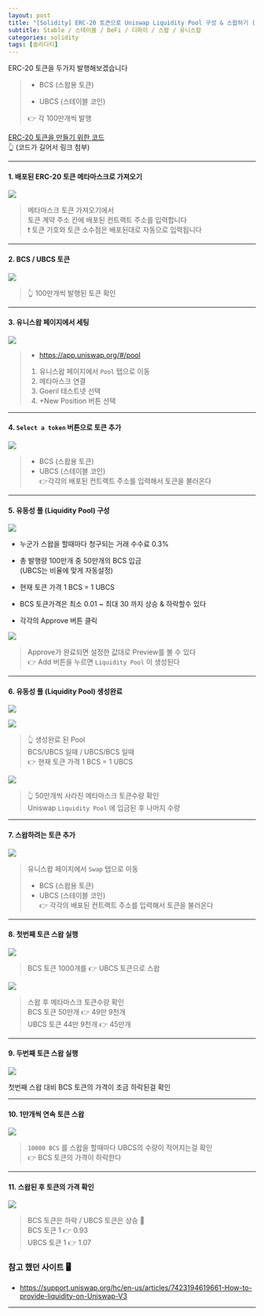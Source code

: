 ```yaml
---
layout: post
title: "[Solidity] ERC-20 토큰으로 Uniswap Liquidity Pool 구성 & 스왑하기 (유니스왑 유동성 풀 & Stable Swap)"
subtitle: Stable / 스테이블 / DeFi / 디파이 / 스왑 / 유니스왑
categories: solidity
tags: [솔리디티]
---
```


ERC-20 토큰을 두가지 발행해보겠습니다

> - BCS (스왑용 토큰)
>
> - UBCS (스테이블 코인)
>
> 👉 각 100만개씩 발행

[ERC-20 토큰을 만들기 위한 코드](https://github.com/wavescats/Solidity-Study/blob/main/ERC-20%20%EA%B8%B0%EB%B0%98%20%ED%86%A0%ED%81%B0%20%EB%A7%8C%EB%93%A4%EA%B8%B0/SimpleToken.sol)
<br>
👆 (코드가 길어서 링크 첨부)

---

#### 1. 배포된 ERC-20 토큰 메타마스크로 가져오기

![](https://velog.velcdn.com/images/-__-/post/c79b8da9-fb97-456b-909e-f235d1de82a1/image.png)

> 메타마스크 토큰 가져오기에서<br>
> 토큰 계약 주소 칸에 배포된 컨트랙트 주소를 입력합니다<br>
> ❗ 토큰 기호와 토큰 소수점은 배포된대로 자동으로 입력됩니다

---

#### 2. BCS / UBCS 토큰

![](https://velog.velcdn.com/images/-__-/post/b6fd9dec-57e3-4ccd-a32a-59ce2a869702/image.png)

> 👆 100만개씩 발행된 토큰 확인

---

#### 3. 유니스왑 페이지에서 세팅

![](https://velog.velcdn.com/images/-__-/post/02448c98-a6cb-4451-8206-4257ce8ef9d9/image.png)

> - <https://app.uniswap.org/#/pool>
>
> 1.  유니스왑 페이지에서 `Pool` 탭으로 이동
> 2.  메타마스크 연결
> 3.  Goeril 테스트넷 선택
> 4.  +New Position 버튼 선택

---

#### 4. `Select a token` 버튼으로 토큰 추가

![](https://velog.velcdn.com/images/-__-/post/63a67e11-28c1-4e9a-9ac8-2164daa73a97/image.png)

> - BCS (스왑용 토큰)
> - UBCS (스테이블 코인)<br>
>   👉각각의 배포된 컨트랙트 주소를 입력해서 토큰을 불러온다

---

#### 5. 유동성 풀 (Liquidity Pool) 구성

![](https://velog.velcdn.com/images/-__-/post/42e212a9-7a75-4098-bd8f-c2226101c4a1/image.png)

- 누군가 스왑을 할때마다 청구되는 거래 수수료 0.3%

- 총 발행량 100만개 중 50만개의 BCS 입금<br>
  (UBCS는 비율에 맞게 자동설정)

- 현재 토큰 가격 1 BCS = 1 UBCS

- BCS 토큰가격은 최소 0.01 ~ 최대 30 까지 상승 & 하락할수 있다

- 각각의 Approve 버튼 클릭

![](https://velog.velcdn.com/images/-__-/post/e0c4d3fb-2bd1-4ccd-a282-a8fe4816cbd4/image.png)

> Approve가 완료되면 설정한 값대로 Preview를 볼 수 있다<br>
> 👉 Add 버튼을 누르면 `Liquidity Pool` 이 생성된다

---

#### 6. 유동성 풀 (Liquidity Pool) 생성완료

![](https://velog.velcdn.com/images/-__-/post/c2306f89-3344-4383-9f39-a4b2a8c9624e/image.png)

![](https://velog.velcdn.com/images/-__-/post/b3394c9b-13ef-47d5-84d9-d882ce7b870e/image.png)

> 👆 생성완료 된 Pool<br>
> BCS/UBCS 일때 / UBCS/BCS 일때<br>
> 👉 현재 토큰 가격 1 BCS = 1 UBCS

![](https://velog.velcdn.com/images/-__-/post/3cf7a114-28b3-4556-a30d-8d3d9e86caaf/image.png)

> 👆 50만개씩 사라진 메타마스크 토큰수량 확인<br>
> Uniswap `Liquidity Pool` 에 입금된 후 나머지 수량

---

#### 7. 스왑하려는 토큰 추가

![](https://velog.velcdn.com/images/-__-/post/050e27db-9a31-4765-b9a9-5f5180d722c1/image.png)

> 유니스왑 페이지에서 `Swap` 탭으로 이동<br>
>
> - BCS (스왑용 토큰)
> - UBCS (스테이블 코인)<br>
>   👉 각각의 배포된 컨트랙트 주소를 입력해서 토큰을 불러온다

---

#### 8. 첫번째 토큰 스왑 실행

![](https://velog.velcdn.com/images/-__-/post/aefb1d14-f9a1-4d56-9eeb-9649cca29532/image.png)

> BCS 토큰 1000개를 👉 UBCS 토큰으로 스왑

![](https://velog.velcdn.com/images/-__-/post/dfa7b6b9-fba0-4718-a775-da4ac832913f/image.png)

> 스왑 후 메타마스크 토큰수량 확인<br>
> BCS 토큰 50만개 👉 49만 9천개<br>
> UBCS 토큰 44만 9천개 👉 45만개

---

#### 9. 두번째 토큰 스왑 실행

![](https://velog.velcdn.com/images/-__-/post/55b11375-f036-4653-be97-f7e4c7c894f4/image.png)

첫번째 스왑 대비 BCS 토큰의 가격이 조금 하락된걸 확인

---

#### 10. 1만개씩 연속 토큰 스왑

![](https://velog.velcdn.com/images/-__-/post/4c2b84ae-2aa1-4a78-bbf5-4e1a89216a1d/image.png)

> `10000 BCS` 를 스왑을 할때마다 UBCS의 수량이 적어지는걸 확인<br>
> 👉 BCS 토큰의 가격이 하락한다

---

#### 11. 스왑된 후 토큰의 가격 확인

![](https://velog.velcdn.com/images/-__-/post/d9faa979-5f03-4b81-ba97-fe7ce53c9962/image.png)

> BCS 토큰은 하락 / UBCS 토큰은 상승 🔺<Br>
> BCS 토큰 1 👉 0.93<br>
> UBCS 토큰 1 👉 1.07

### 참고 했던 사이트 🖥

- <https://support.uniswap.org/hc/en-us/articles/7423194619661-How-to-provide-liquidity-on-Uniswap-V3>

---
